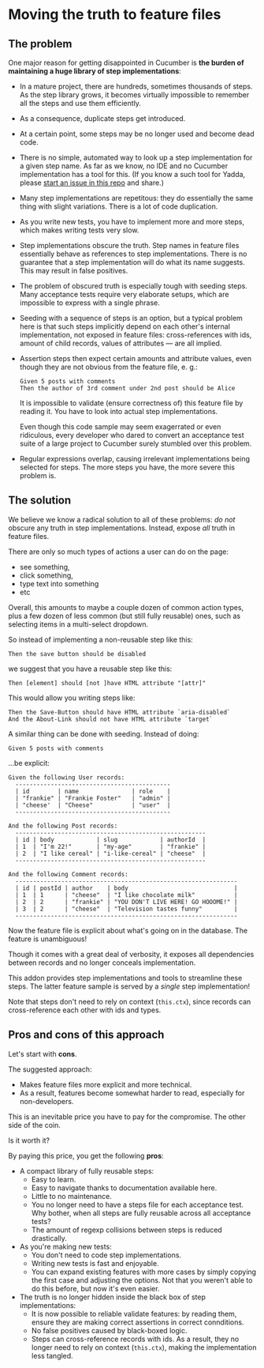 # Moving the truth to feature files

## The problem

One major reason for getting disappointed in Cucumber is **the burden of maintaining a huge library of step implementations**:

* In a mature project, there are hundreds, sometimes thousands of steps. As the step library grows, it becomes virtually impossible to remember all the steps and use them efficiently.
* As a consequence, duplicate steps get introduced.
* At a certain point, some steps may be no longer used and become dead code.
* There is no simple, automated way to look up a step implementation for a given step name. As far as we know, no IDE and no Cucumber implementation has a tool for this. (If you know a such tool for Yadda, please [start an issue in this repo](https://github.com/kaliber5/ember-cli-yadda-opinionated/issues/new) and share.)
* Many step implementations are repetitous: they do essentially the same thing with slight variations. There is a lot of code duplication.
* As you write new tests, you have to implement more and more steps, which makes writing tests very slow.
* Step implementations obscure the truth. Step names in feature files essentially behave as references to step implementations. There is no guarantee that a step implementation will do what its name suggests. This may result in false positives.
* The problem of obscured truth is especially tough with seeding steps. Many acceptance tests require very elaborate setups, which are impossible to express with a single phrase.
* Seeding with a sequence of steps is an option, but a typical problem here is that such steps implicitly depend on each other's internal implementation, not exposed in feature files: cross-references with ids, amount of child records, values of attributes — are all implied.
* Assertion steps then expect certain amounts and attribute values, even though they are not obvious from the feature file, e. g.:

    ```feature
    Given 5 posts with comments
    Then the author of 3rd comment under 2nd post should be Alice
    ```

    It is impossible to validate (ensure correctness of) this feature file by reading it. You have to look into actual step implementations.

    Even though this code sample may seem exagerrated or even ridiculous, every developer who dared to convert an acceptance test suite of a large project to Cucumber surely stumbled over this problem.
* Regular expressions overlap, causing irrelevant implementations being selected for steps. The more steps you have, the more severe this problem is.



## The solution

We believe we know a radical solution to all of these problems: *do not* obscure any truth in step implementations. Instead, expose *all* truth in feature files.

There are only so much types of actions a user can do on the page:

* see something,
* click something,
* type text into something
* etc

Overall, this amounts to maybe a couple dozen of common action types, plus a few dozen of less common (but still fully reusable) ones, such as selecting items in a multi-select dropdown.

So instead of implementing a non-reusable step like this:

```feature
Then the save button should be disabled
```

we suggest that you have a reusable step like this:

```feature
Then [element] should [not ]have HTML attribute "[attr]"
```

This would allow you writing steps like:

```
Then the Save-Button should have HTML attribute `aria-disabled`
And the About-Link should not have HTML attribute `target`
```

A similar thing can be done with seeding. Instead of doing:

```feature
Given 5 posts with comments
```

...be explicit:

```
Given the following User records:
  --------------------------------------------
  | id        | name               | role    |
  | "frankie" | "Frankie Foster"   | "admin" |
  | "cheese'  | "Cheese"           | "user"  |
  --------------------------------------------

And the following Post records:
  ------------------------------------------------------
  | id | body            | slug            | authorId  |
  | 1  | "I'm 22!"       | "my-age"        | "frankie" |
  | 2  | "I like cereal" | "i-like-cereal" | "cheese"  |
  ------------------------------------------------------

And the following Comment records:
  ---------------------------------------------------------------
  | id | postId | author    | body                              |
  | 1  | 1      | "cheese"  | "I like chocolate milk"           |
  | 2  | 2      | "frankie" | "YOU DON'T LIVE HERE! GO HOOOME!" |
  | 3  | 2      | "cheese"  | "Television tastes funny"         |
  ---------------------------------------------------------------
```

Now the feature file is explicit about what's going on in the database. The feature is unambiguous!

Though it comes with a great deal of verbosity, it exposes all dependencies between records and no longer conceals implementation.

This addon provides step implementations and tools to streamline these steps. The latter feature sample is served by a *single* step implementation!

Note that steps don't need to rely on context (`this.ctx`), since records can cross-reference each other with ids and types.



## Pros and cons of this approach

Let's start with **cons**.

The suggested approach:

* Makes feature files more explicit and more technical.
* As a result, features become somewhat harder to read, especially for non-developers.

This is an inevitable price you have to pay for the compromise. The other side of the coin.

Is it worth it?

By paying this price, you get the following **pros**:

* A compact library of fully reusable steps:
    * Easy to learn.
    * Easy to navigate thanks to documentation available here.
    * Little to no maintenance.
    * You no longer need to have a steps file for each acceptance test. Why bother, when all steps are fully reusable across all acceptance tests?
    * The amount of regexp collisions between steps is reduced drastically.
* As you're making new tests:
    * You don't need to code step implementations.
    * Writing new tests is fast and enjoyable.
    * You can expand existing features with more cases by simply copying the first case and adjusting the options. Not that you weren't able to do this before, but now it's even easier.
* The truth is no longer hidden inside the black box of step implementations:
    * It is now possible to reliable validate features: by reading them, ensure they are making correct assertions in correct connditions.
    * No false positives caused by black-boxed logic.
    * Steps can cross-reference records with ids. As a result, they no longer need to rely on context (`this.ctx`), making the implementation less tangled.
